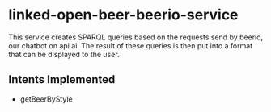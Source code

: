 # linked-open-beer-beerio-service
This service creates SPARQL queries based on the requests send by beerio, our chatbot on api.ai.
The result of these queries is then put into a format that can be displayed to the user.

## Intents Implemented
- getBeerByStyle